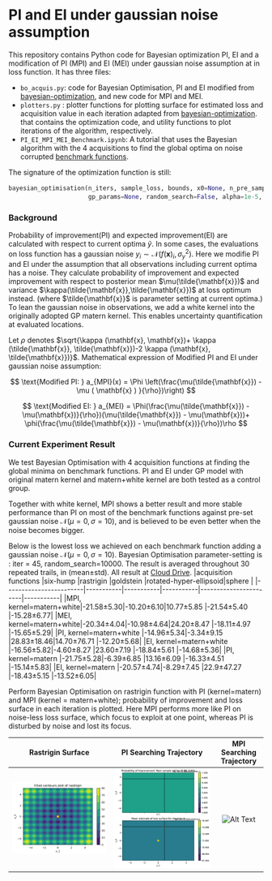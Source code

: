 # PI and EI under gaussian noise assumption

This repository contains Python code for Bayesian optimization PI, EI and a modification of PI (MPI) and EI (MEI) under gaussian noise assumption at in loss function.
 It has three files:

* `bo_acquis.py`: code for Bayesian Optimisation, PI and EI modified from [bayesian-optimization](https://github.com/thuijskens/bayesian-optimization), and new code for MPI and MEI.
* `plotters.py` : plotter functions for plotting surface for estimated loss and acquisition value in each iteration adapted from [bayesian-optimization](https://github.com/thuijskens/bayesian-optimization).
that contains the optimization code, and utility functions to plot iterations of the algorithm, respectively.
* `PI_EI_MPI_MEI_Benchmark.ipynb`: A tutorial that uses the Bayesian algorithm with the 4 acquisitions to find the global optima on noise corrupted [benchmark functions](http://www.resibots.eu/limbo/bo_benchmarks.html).

The signature of the optimization function is still:

```python
bayesian_optimisation(n_iters, sample_loss, bounds, x0=None, n_pre_samples=5,
                      gp_params=None, random_search=False, alpha=1e-5, epsilon=1e-7)
```

### Background

Probability of improvement(PI) and expected improvement(EI) are calculated with respect to current optima $\tilde{y}$.
In some cases, the evaluations on loss function has a gaussian noise $y_i \sim \mathcal{N} (f(\mathbf{x})_i,\sigma^2_y)$. 
Here we modifie PI and EI under the assumption that all observations including current optima has a noise. They calculate probability of improvement and expected improvement with respect to 
posterior mean $\mu(\tilde{\mathbf{x}})$ and  variance $\kappa(\tilde{\mathbf{x}},\tilde{\mathbf{x}})$ at loss optimum instead.  (where $\tilde{\mathbf{x}}$ is parameter setting at current optima.) 
To lean the gaussian noise in observations, we add a white kernel into the originally adopted GP matern kernel. This 
enables uncertainty quantification at evaluated locations.

 Let $\rho$ denotes $\sqrt{\kappa (\mathbf{x}, \mathbf{x})+ \kappa (\tilde{\mathbf{x}}, \tilde{\mathbf{x}})-2 \kappa (\mathbf{x}, \tilde{\mathbf{x}})}$. Mathematical expression of Modified PI and EI under gaussian noise assumption:

$$
\text{Modified PI: }  a_{MPI}(x) = \Phi \left(\frac{\mu(\tilde{\mathbf{x}}) - \mu ( \mathbf{x} ) }{\rho})\right)
$$

$$
\text{Modified EI: } a_{MEI} = \Phi(\frac{\mu(\tilde{\mathbf{x}}) - \mu(\mathbf{x})}{\rho})(\mu(\tilde{\mathbf{x}}) - \mu(\mathbf{x}))+
        \phi(\frac{\mu(\tilde{\mathbf{x}}) - \mu(\mathbf{x})}{\rho})\rho
$$

### Current Experiment Result

We test Bayesian Optimisation with 4 acquisition functions at finding the global minima on benchmark functions.
PI and EI under GP model with original matern kernel and matern+white kernel are both tested as a control group.

Together with white kernel, MPI shows a better result and more stable performance than PI on most of the benchmark functions 
against pre-set gaussian noise $\mathcal{N}(\mu=0,\sigma = 10)$, and is believed to be even better when the noise becomes bigger.

Below is the lowest loss we achieved on each benchmark function adding a gaussian noise $\mathcal{N}(\mu=0,\sigma = 10)$.
Bayesian Optimisation parameter-setting is : iter = 45, random_search=10000. 
The result is averaged throughout 30 repeated trails, in (mean±std). All result at [Cloud Drive](https://www.dropbox.com/sh/em5wjbjrwsa69ts/AABesM6USnCL_9jfZW3Yonrda?dl=0).
|acquisition functions   |six-hump   |rastrigin  |goldstein  |rotated-hyper-ellipsoid|sphere     |
|------------------------|-----------|-----------|-----------|-----------------------|-----------|
|MPI, kernel=matern+white|-21.58±5.30|-10.20±6.10|10.77±5.85 |-21.54±5.40            |-15.28±6.77|
|MEI, kernel=matern+white|-20.34±4.04|-10.98±4.64|24.20±8.47 |-18.11±4.97            |-15.65±5.29|
|PI, kernel=matern+white |-14.96±5.34|-3.34±9.15 |28.83±18.46|14.70±76.71            |-12.20±5.68|
|EI, kernel=matern+white |-16.56±5.82|-4.60±8.27 |23.60±7.19 |-18.84±5.61            |-14.68±5.36|
|PI, kernel=matern       |-21.75±5.28|-6.39±6.85 |13.16±6.09 |-16.33±4.51            |-15.14±5.83|
|EI, kernel=matern       |-20.57±4.74|-8.29±7.45 |22.9±47.27 |-18.43±5.15            |-13.52±6.05|


Perform Bayesian Optimisation on rastrigin function with PI (kernel=matern) and MPI (kernel = matern+white); probability of improvement and loss surface in each iteration is plotted.
Here MPI performs more like PI on noise-less loss surface, which focus to exploit at one point, whereas PI is disturbed by noise and lost its focus.


|                Rastrigin Surface                 |                      PI Searching Trajectory                       |                      MPI Searching Trajectory                       |
|:------------------------------------------------:|:------------------------------------------------------------------:|:-------------------------------------------------------------------:|
| ![Alt Text](./rastrigin/real_loss_rastrigin.png) | ![Alt Text](./rastrigin/add_noise/PI_rastrigin/bo_2d_new_data.gif) | ![Alt Text](./rastrigin/add_noise/MPI_rastrigin/bo_2d_new_data.gif) |


